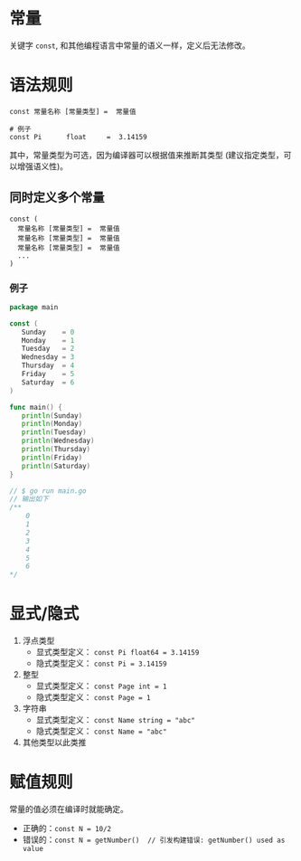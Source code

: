 # 常量

关键字 `const`, 和其他编程语言中常量的语义一样，定义后无法修改。

# 语法规则

```shell
const 常量名称 [常量类型] =  常量值

# 例子
const Pi      float     =  3.14159
```

其中，常量类型为可选，因为编译器可以根据值来推断其类型 (建议指定类型，可以增强语义性)。

## 同时定义多个常量

```shell
const (
  常量名称 [常量类型] =  常量值
  常量名称 [常量类型] =  常量值
  常量名称 [常量类型] =  常量值
  ...
)
```
  
### 例子

```go
package main

const (
   Sunday    = 0
   Monday    = 1
   Tuesday   = 2
   Wednesday = 3
   Thursday  = 4
   Friday    = 5
   Saturday  = 6
)

func main() {
   println(Sunday)
   println(Monday)
   println(Tuesday)
   println(Wednesday)
   println(Thursday)
   println(Friday)
   println(Saturday)
}

// $ go run main.go
// 输出如下 
/**
    0
    1
    2
    3
    4
    5
    6
*/
```

# 显式/隐式

1. 浮点类型
   * 显式类型定义： `const Pi float64 = 3.14159`
   * 隐式类型定义： `const Pi = 3.14159`
2. 整型
   * 显式类型定义： `const Page int = 1`
   * 隐式类型定义： `const Page = 1`
3. 字符串
    * 显式类型定义： `const Name string = "abc"`
    * 隐式类型定义： `const Name = "abc"`
4. 其他类型以此类推

# 赋值规则

常量的值必须在编译时就能确定。
* 正确的：`const N = 10/2`
* 错误的：`const N = getNumber()  // 引发构建错误: getNumber() used as value`